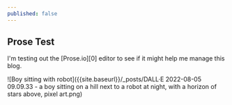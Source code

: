 ```yaml
---
published: false
---
```

## Prose Test

I'm testing out the [Prose.io][0] editor to see if it might help me manage this blog.

![Boy sitting with robot]({{site.baseurl}}/_posts/DALL·E 2022-08-05 09.09.33 - a boy sitting on a hill next to a robot at night, with a horizon of stars above, pixel art.png)


[Prose.io]: https://prose.io/